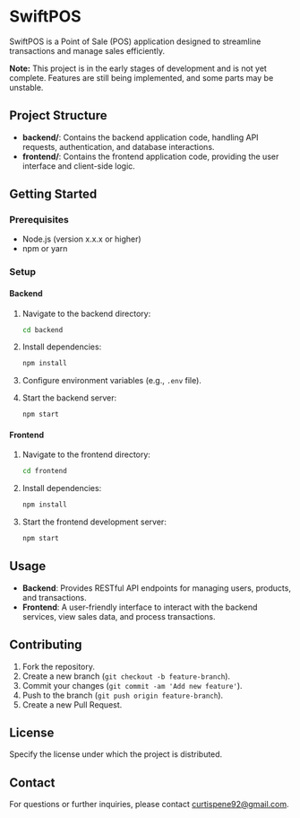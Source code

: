 # SwiftPOS

SwiftPOS is a Point of Sale (POS) application designed to streamline transactions and manage sales efficiently.

**Note:** This project is in the early stages of development and is not yet complete. Features are still being implemented, and some parts may be unstable.

## Project Structure

- **backend/**: Contains the backend application code, handling API requests, authentication, and database interactions.
- **frontend/**: Contains the frontend application code, providing the user interface and client-side logic.

## Getting Started

### Prerequisites

- Node.js (version x.x.x or higher)
- npm or yarn

### Setup

#### Backend

1. Navigate to the backend directory:

   ```bash
   cd backend
   ```

2. Install dependencies:

   ```bash
   npm install
   ```

3. Configure environment variables (e.g., `.env` file).

4. Start the backend server:
   ```bash
   npm start
   ```

#### Frontend

1. Navigate to the frontend directory:

   ```bash
   cd frontend
   ```

2. Install dependencies:

   ```bash
   npm install
   ```

3. Start the frontend development server:
   ```bash
   npm start
   ```

## Usage

- **Backend**: Provides RESTful API endpoints for managing users, products, and transactions.
- **Frontend**: A user-friendly interface to interact with the backend services, view sales data, and process transactions.

## Contributing

1. Fork the repository.
2. Create a new branch (`git checkout -b feature-branch`).
3. Commit your changes (`git commit -am 'Add new feature'`).
4. Push to the branch (`git push origin feature-branch`).
5. Create a new Pull Request.

## License

Specify the license under which the project is distributed.

## Contact

For questions or further inquiries, please contact curtispene92@gmail.com.
